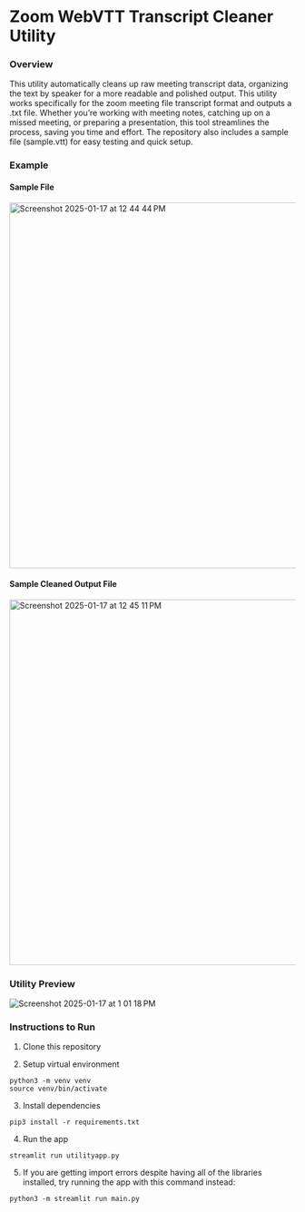 # Zoom WebVTT Transcript Cleaner Utility 

### Overview

This utility automatically cleans up raw meeting transcript data, organizing the text by speaker for a more readable and polished output. This utility works specifically for the zoom meeting file transcript format and outputs a .txt file. Whether you’re working with meeting notes, catching up on a missed meeting, or preparing a presentation, this tool streamlines the process, saving you time and effort. The repository also includes a sample file (sample.vtt) for easy testing and quick setup.

### Example

#### Sample File <br />
<img width="645" alt="Screenshot 2025-01-17 at 12 44 44 PM" src="https://github.com/user-attachments/assets/0ff99397-4530-4bd9-a78c-32c75820b9e3" />
<br />

#### Sample Cleaned Output File <br />
<img width="645" alt="Screenshot 2025-01-17 at 12 45 11 PM" src="https://github.com/user-attachments/assets/e6ce92ee-b4d1-454e-bb1a-6cce7b2f01cb" />
<br />

### Utility Preview 
![Screenshot 2025-01-17 at 1 01 18 PM](https://github.com/user-attachments/assets/47db9f97-706b-4383-b134-cab5715c37ca)

### Instructions to Run
1. Clone this repository
   
2. Setup virtual environment
```
python3 -m venv venv
source venv/bin/activate
``` 
3. Install dependencies
```
pip3 install -r requirements.txt
``` 

4. Run the app
```
streamlit run utilityapp.py
``` 

5. If you are getting import errors despite having all of the libraries installed, try running the app with this command instead:
```
python3 -m streamlit run main.py
``` 
